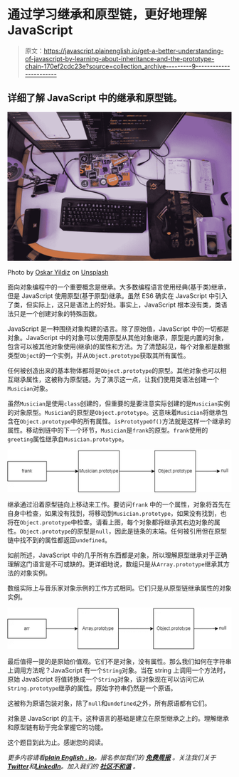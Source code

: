 # 通过学习继承和原型链，更好地理解 JavaScript

> 原文：<https://javascript.plainenglish.io/get-a-better-understanding-of-javascript-by-learning-about-inheritance-and-the-prototype-chain-170ef2cdc23e?source=collection_archive---------9----------------------->

## 详细了解 JavaScript 中的继承和原型链。

![](img/966656cc78a4bd18cd7d8a79a4b51305.png)

Photo by [Oskar Yildiz](https://unsplash.com/@oskaryil?utm_source=medium&utm_medium=referral) on [Unsplash](https://unsplash.com?utm_source=medium&utm_medium=referral)

面向对象编程中的一个重要概念是继承。大多数编程语言使用经典(基于类)继承，但是 JavaScript 使用原型(基于原型)继承。虽然 ES6 确实在 JavaScript 中引入了类，但实际上，这只是语法上的好处。事实上，JavaScript 根本没有类，类语法只是一个创建对象的特殊函数。

JavaScript 是一种围绕对象构建的语言。除了原始值，JavaScript 中的一切都是对象。JavaScript 中的对象可以使用原型从其他对象继承，原型是内置的对象，包含可以被其他对象使用(继承)的属性和方法。为了清楚起见，每个对象都是数据类型`Object`的一个实例，并从`Object.prototype`获取其所有属性。

任何被创造出来的基本物体都将是`Object.prototype`的原型。其他对象也可以相互继承属性，这被称为原型链。为了演示这一点，让我们使用类语法创建一个`Musician`对象。

虽然`Musician`是使用`class`创建的，但重要的是要注意实际创建的是`Musician`实例的对象原型。`Musician`的原型是`Object.prototype`。这意味着`Musician`将继承包含在`Object.prototype`中的所有属性。`isPrototypeOf()`方法就是这样一个继承的属性。移动到链中的下一个环节，`Musician`是`frank`的原型。`frank`使用的`greeting`属性继承自`Musician.prototype`。

![](img/e0aae666a16a3823ed834f92fef64e62.png)

继承通过沿着原型链向上移动来工作。要访问`frank` 中的一个属性，对象将首先在自身中检查，如果没有找到，将移动到`Musician.prototype`，如果没有找到，也将在`Object.prototype`中检查。请看上图，每个对象都将继承其右边对象的属性。`Object.prototype`的原型是`null`，因此是链条的末端。任何被引用但在原型链中找不到的属性都返回`undefined`。

如前所述，JavaScript 中的几乎所有东西都是对象，所以理解原型继承对于正确理解这门语言是不可或缺的。更详细地说，数组只是从`Array.prototype`继承其方法的对象实例。

数组实际上与音乐家对象示例的工作方式相同。它们只是从原型链继承属性的对象实例。

![](img/6b4319fe2268a08ebacd0e343254fc88.png)

最后值得一提的是原始价值观。它们不是对象，没有属性。那么我们如何在字符串上调用方法呢？JavaScript 有一个`String`对象。当在 string 上调用一个方法时，原始 JavaScript 将值转换成一个`String`对象，该对象现在可以访问它从`String.prototype`继承的属性。原始字符串仍然是一个原语。

这被称为原语包装对象，除了`null`和`undefined`之外，所有原语都有它们。

对象是 JavaScript 的主干。这种语言的基础是建立在原型继承之上的。理解继承和原型链有助于完全掌握它的功能。

这个题目到此为止。感谢您的阅读。

*更多内容请看*[***plain English . io***](https://plainenglish.io/)*。报名参加我们的* [***免费周报***](http://newsletter.plainenglish.io/) *。关注我们关于*[***Twitter***](https://twitter.com/inPlainEngHQ)*和*[***LinkedIn***](https://www.linkedin.com/company/inplainenglish/)*。加入我们的* [***社区不和谐***](https://discord.gg/GtDtUAvyhW) *。*